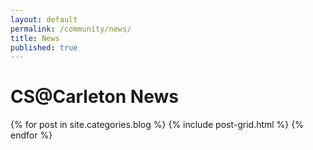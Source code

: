```yaml
---
layout: default
permalink: /community/news/
title: News
published: true
---
```


<div class='content-wrap'>
	<h1>CS@Carleton News</h1>
	<div class="tiles">
	{% for post in site.categories.blog %}
  		{% include post-grid.html %}
	{% endfor %}
	</div>
</div>
